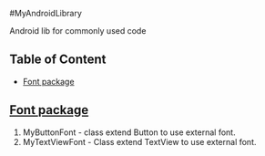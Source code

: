 #MyAndroidLibrary

Android lib for commonly used code
## Table of Content 
* [Font package](https://github.com/fergonesh/MyAndroidLibrary/edit/master/README.md#font-package)

## [Font package](#font-package)
1. MyButtonFont - class extend Button to use external font.
2. MyTextViewFont - Class extend TextView to use external font.

